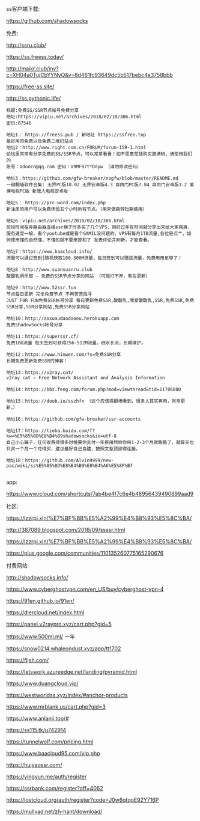 ss客户端下载:

https://github.com/shadowsocks

免费:

<http://ssru.club/>

https://ss.freess.today/

 <http://maikr.club/inv?c=XH04a0TujCbYYNyQ&v=8d461fc93649dc5b517bebc4a3758bbb>

https://free-ss.site/



http://ss.pythonic.life/

```
标题:免费SS/SSR节点帐号免费分享
地址:https://vipiu.net/archives/2018/02/18/306.html
密码:87546
```







```
地址1： https://freess.pub / 新地址 https://ssfree.top
最好用的免费以及免费二维码站点
地址2：http://www.right.com.cn/FORUM/forum-159-1.html
论坛里常常有分享免费的SS/SSR节点，可以常常看看！如不愿意花钱购买邀请码，请使用我们的
账号：adoncn@qq.com 密码：V9MFB7t*Ddyw （请勿修改密码）

地址3：https://github.com/gfw-breaker/nogfw/blob/master/README.md
一键翻墙软件合集: 无界PC版18.02 无界安卓版4.3 自由门PC版7.84 自由门安卓版3.2 爱博电视PC版 新唐人电视安卓版

地址5： https://prc-word.com/index.php
新注册的用户可以免费体验五个小时所有节点。（用来做跳转短期使用）

地址6：vipiu.net/archives/2018/02/18/306.html
前段时间在弄路由器连接ssr梯子时多买了几个VPS，刚好过年有时间就分享出来给大家爽爽，服务速度一般，看个youtube或是看个GAMIL没问题的，VPS有每月1TB流量,各位轻点艹，如何使用懂的自然懂，不懂的就不要来掺和了 发表评论并刷新，才能查看。

地址7：https://www.baacloud.info/
流量可以通过签到[随机获取100-300M流量，每日签到可以赠送流量，免费用用足够了！

地址8：http://www.suansuanru.club
酸酸乳俱乐部 – 免费的SSR节点分享的网站 （可能打不开，有在更新）

地址9：http://www.52ssr.fun
节点每日更新 完全免费节点 不再苦苦找寻
JUST FOR FUN免费SSR帐号分享 每日更新免费SSR,酸酸乳,我爱酸酸乳,SSR,免费SSR,免费SSR分享,SSR分享网站,免费SSR分享网站

地址10：http://aoxuaudaadaoeu.herokuapp.com
免费ShadowSocks帐号分享

地址11：https://superssr.cf/
免费10G流量 每天签到可获得256-512M流量，细水长流，长期维护。

地址12：https://www.hinwen.com/?s=免费SSR分享
长期免费更新免费SSR的博客！

地址13：https://v2ray.cat/
v2ray cat – Free Network Assistant and Analysis Information

地址14：https://bbs.feng.com/forum.php?mod=viewthread&tid=11706080

地址15：https://doub.io/sszhfx （这个应该得翻墙看到，很多人其实再用，常常更新。）

地址16：https://github.com/gfw-breaker/ssr-accounts

地址17：https://tieba.baidu.com/f?kw=%E5%85%8D%E8%B4%B9shadowsocks&ie=utf-8
自己小心骗子，任何收费得很多时候要你支付一年费用然后你用1-2-3个月就跑路了，就算买也只买一个月一个月得买，建议最好自己自建，按照文章顶部得连接。

地址18：https://github.com/Alvin9999/new-pac/wiki/ss%E5%85%8D%E8%B4%B9%E8%B4%A6%E5%8F%B7


```

app:

https://www.icloud.com/shortcuts/7ab4be4f7c6e4b48956439490899aad9



社区:

https://lzzrpi.xin/%E7%BF%BB%E5%A2%99%E4%B8%93%E5%8C%BA/

http://387089.blogspot.com/2018/09/ssssr.html

https://lzzrpi.xin/%E7%BF%BB%E5%A2%99%E4%B8%93%E5%8C%BA/

https://plus.google.com/communities/110135260775165290676





付费网站:

<http://shadowsocks.info/>

<https://www.cyberghostvpn.com/en_US/buy/cyberghost-vpn-4>

https://91en.github.io/91en/

https://dlercloud.net/index.html

https://panel.v2raypro.xyz/cart.php?gid=5

https://www.500ml.ml/   一年

https://snow0214.whaleondust.xyz/app/tt1702

https://fljsh.com/

https://letswork.azureedge.net/landing/pyramid.html

https://www.duangcloud.vip/

https://westworldss.xyz/index/#anchor-products

https://www.mrblank.us/cart.php?gid=3

https://www.anlanji.top/#

https://ss115.tk/u742914

https://tunnelwolf.com/pricing.html

https://www.baacloud95.com/vip.php

https://huiyaossr.com/

https://yingyun.me/auth/register

https://ssrbank.com/register?aff=4062

https://lostcloud.org/auth/register?code=J0w6qtqoE92Y716P

<https://mullvad.net/zh-hant/download/>

